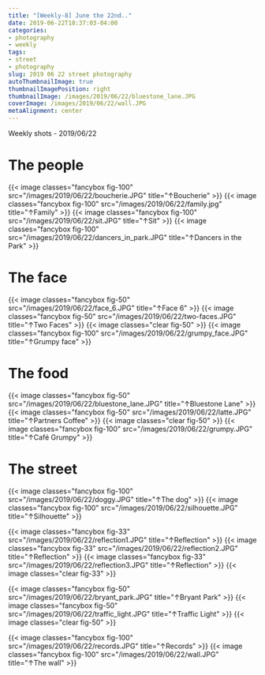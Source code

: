 ```yaml
---
title: "[Weekly-8] June the 22nd.."
date: 2019-06-22T18:37:03-04:00
categories:
- photography
- weekly
tags:
- street
- photography
slug: 2019 06 22 street photography
autoThumbnailImage: true
thumbnailImagePosition: right
thumbnailImage: /images/2019/06/22/bluestone_lane.JPG
coverImage: /images/2019/06/22/wall.JPG
metaAlignment: center
---
```


Weekly shots - 2019/06/22
<!--more-->
<!-- toc -->

# The people
{{< image classes="fancybox fig-100" src="/images/2019/06/22/boucherie.JPG"  title="↑Boucherie" >}}
{{< image classes="fancybox fig-100" src="/images/2019/06/22/family.jpg"  title="↑Family" >}}
{{< image classes="fancybox fig-100" src="/images/2019/06/22/sit.JPG"  title="↑Sit" >}}
{{< image classes="fancybox fig-100" src="/images/2019/06/22/dancers_in_park.JPG"  title="↑Dancers in the Park" >}}

# The face
{{< image classes="fancybox fig-50" src="/images/2019/06/22/face_6.JPG"  title="↑Face 6" >}}
{{< image classes="fancybox fig-50" src="/images/2019/06/22/two-faces.JPG"  title="↑Two Faces" >}}
{{< image classes="clear fig-50" >}}
{{< image classes="fancybox fig-100" src="/images/2019/06/22/grumpy_face.JPG"  title="↑Grumpy face" >}}

# The food
{{< image classes="fancybox fig-50" src="/images/2019/06/22/bluestone_lane.JPG"  title="↑Bluestone Lane" >}}
{{< image classes="fancybox fig-50" src="/images/2019/06/22/latte.JPG"  title="↑Partners Coffee" >}}
{{< image classes="clear fig-50" >}}
{{< image classes="fancybox fig-100" src="/images/2019/06/22/grumpy.JPG"  title="↑Café Grumpy" >}}

# The street
{{< image classes="fancybox fig-100" src="/images/2019/06/22/doggy.JPG"  title="↑The dog" >}}
{{< image classes="fancybox fig-100" src="/images/2019/06/22/silhouette.JPG"  title="↑Silhouette" >}}

{{< image classes="fancybox fig-33" src="/images/2019/06/22/reflection1.JPG"  title="↑Reflection" >}}
{{< image classes="fancybox fig-33" src="/images/2019/06/22/reflection2.JPG"  title="↑Reflection" >}}
{{< image classes="fancybox fig-33" src="/images/2019/06/22/reflection3.JPG"  title="↑Reflection" >}}
{{< image classes="clear fig-33" >}}

{{< image classes="fancybox fig-50" src="/images/2019/06/22/bryant_park.JPG"  title="↑Bryant Park" >}}
{{< image classes="fancybox fig-50" src="/images/2019/06/22/traffic_light.JPG"  title="↑Traffic Light" >}}
{{< image classes="clear fig-50" >}}

{{< image classes="fancybox fig-100" src="/images/2019/06/22/records.JPG"  title="↑Records" >}}
{{< image classes="fancybox fig-100" src="/images/2019/06/22/wall.JPG"  title="↑The wall" >}}